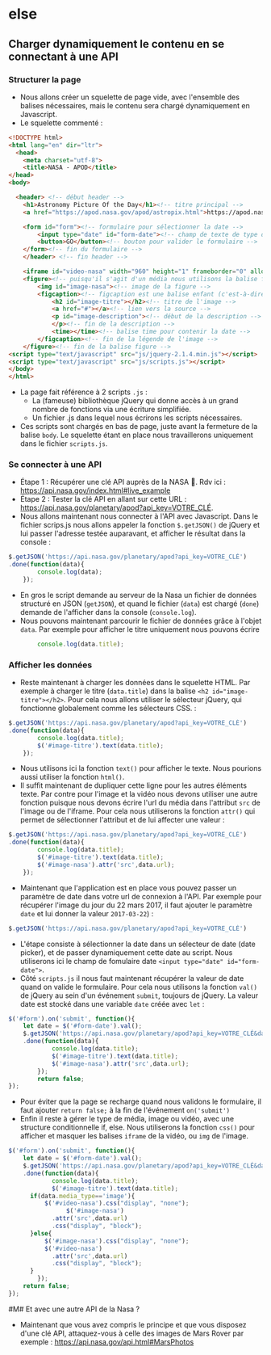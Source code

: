 # <APOD> else
## Charger dynamiquement le contenu en se connectant à une API
### Structurer la page
- Nous allons créer un squelette de page vide, avec l'ensemble des balises nécessaires, mais le contenu sera chargé dynamiquement en Javascript.
- Le squelette commenté :

```html
<!DOCTYPE html>
<html lang="en" dir="ltr">
  <head>
    <meta charset="utf-8">
    <title>NASA - APOD</title>
</head>
<body>

  <header> <!-- début header -->
    <h1>Astronomy Picture Of the Day</h1><!-- titre principal -->
    <a href="https://apod.nasa.gov/apod/astropix.html">https://apod.nasa.gov/apod/astropix.html</a><!-- lien vers le site NASA APOD avec l'attribut href -->

    <form id="form"><!-- formulaire pour sélectionner la date -->
        <input type="date" id="form-date"><!-- champ de texte de type date -->
        <button>GO</button><!-- bouton pour valider le formulaire -->
    </form><!-- fin du formulaire -->
    </header> <!-- fin header -->

    <iframe id="video-nasa" width="960" height="1" frameborder="0" allow="autoplay; encrypted-media" allowfullscreen></iframe><!-- iframe pour charger la page du player Youtube -->
    <figure><!-- puisqu'il s'agit d'un média nous utilisons la balise figure -->
        <img id="image-nasa"><!-- image de la figure -->
        <figcaption><!-- figcaption est une balise enfant (c'est-à-dire contenue par) de la balise figure -->
            <h2 id="image-titre"></h2><!-- titre de l'image -->
            <a href="#"></a><!-- lien vers la source -->
            <p id="image-description"><!-- début de la description -->
            </p><!-- fin de la description -->
            <time></time><!-- balise time pour contenir la date -->
        </figcaption><!-- fin de la légende de l'image -->
    </figure><!-- fin de la balise figure -->
<script type="text/javascript" src="js/jquery-2.1.4.min.js"></script>
<script type="text/javascript" src="js/scripts.js"></script>
</body>
</html>
```

- La page fait référence à 2 scripts `.js` :
	- La (fameuse) bibliothèque jQuery qui donne accès à un grand nombre de fonctions via une écriture simplifiée.
	- Un fichier .js dans lequel nous écrirons les scripts nécessaires.
- Ces scripts sont chargés en bas de page, juste avant la fermeture de la balise `body`. Le squelette étant en place nous travaillerons uniquement dans le fichier `scripts.js`.

### Se connecter à une API
- Étape 1 : Récupérer une clé API auprès de la NASA 🚀. Rdv ici : https://api.nasa.gov/index.html#live_example
- Étape 2 : Tester la clé API en allant sur cette URL : https://api.nasa.gov/planetary/apod?api_key=VOTRE_CLÉ.
- Nous allons maintenant nous connecter à l'API avec Javascript. Dans le fichier scrips.js nous allons appeler la fonction `$.getJSON()` de jQuery et lui passer l'adresse testée auparavant, et afficher le résultat dans la console :

```javascript
$.getJSON('https://api.nasa.gov/planetary/apod?api_key=VOTRE_CLÉ')
.done(function(data){
		console.log(data);
	});
```

- En gros le script demande au serveur de la Nasa un fichier de données structuré en JSON (`getJSON`), et quand le fichier (`data`) est chargé (`done`) demande de l'afficher dans la console (`console.log`).
- Nous pouvons maintenant parcourir le fichier de données grâce à l'objet `data`. Par exemple pour afficher le titre uniquement nous pouvons écrire

```javascript
		console.log(data.title);
```

### Afficher les données
- Reste maintenant à charger les données dans le squelette HTML. Par exemple à charger le titre (`data.title`) dans la balise `<h2 id="image-titre"></h2>`. Pour cela nous allons utiliser le sélecteur jQuery, qui fonctionne globalement comme les sélecteurs CSS. :

```javascript
$.getJSON('https://api.nasa.gov/planetary/apod?api_key=VOTRE_CLÉ')
.done(function(data){
		console.log(data.title);
		$('#image-titre').text(data.title);
	});
```

- Nous utilisons ici la fonction `text()` pour afficher le texte. Nous pourions aussi utiliser la fonction `html()`.
- Il suffit maintenant de dupliquer cette ligne pour les autres éléments texte. Par contre pour l'image et la vidéo nous devons utiliser une autre fonction puisque nous devons écrire l'url du média dans l'attribut `src` de l'image ou de l'iframe. Pour cela nous utiliserons la fonction `attr()` qui permet de sélectionner l'attribut et de lui affecter une valeur :

```javascript
$.getJSON('https://api.nasa.gov/planetary/apod?api_key=VOTRE_CLÉ')
.done(function(data){
		console.log(data.title);
		$('#image-titre').text(data.title);
		$('#image-nasa').attr('src',data.url);
	});
```

- Maintenant que l'application est en place vous pouvez passer un paramètre de date dans votre url de connexion à l'API. Par exemple pour récupérer l'image du jour du 22 mars 2017, il faut ajouter le paramètre `date` et lui donner la valeur `2017-03-22`) :

```javascript
$.getJSON('https://api.nasa.gov/planetary/apod?api_key=VOTRE_CLÉ')
```
- L'étape consiste à sélectionner la date dans un sélecteur de date (date picker), et de passer dynamiquement cette date au script. Nous utiliserons ici le champ de fomulaire date `<input type="date" id="form-date">`.
- Côté `scripts.js` il nous faut maintenant récupérer la valeur de date quand on valide le formulaire. Pour cela nous utilisons la fonction `val()` de jQuery au sein d'un événement `submit`, toujours de jQuery. La valeur date est stocké dans une variable `date` créée avec `let` :

```javascript
$('#form').on('submit', function(){
	let date = $('#form-date').val();
	$.getJSON('https://api.nasa.gov/planetary/apod?api_key=VOTRE_CLÉ&date='+date)
	.done(function(data){
			console.log(data.title);
			$('#image-titre').text(data.title);
			$('#image-nasa').attr('src',data.url);
		});
		return false;
});
```

- Pour éviter que la page se recharge quand nous validons le formulaire, il faut ajouter `return false;` à la fin de l'événement `on('submit')`
- Enfin il reste à gérer le type de média, image ou vidéo, avec une structure conditionnelle if, else. Nous utiliserons la fonction `css()` pour afficher et masquer les balises `iframe` de la vidéo, ou `img` de l'image.

```javascript
$('#form').on('submit', function(){
	let date = $('#form-date').val();
	$.getJSON('https://api.nasa.gov/planetary/apod?api_key=VOTRE_CLÉ&date='+date)
	.done(function(data){
			console.log(data.title);
			$('#image-titre').text(data.title);
      if(data.media_type=='image'){
          $('#video-nasa').css("display", "none");
			    $('#image-nasa')
            .attr('src',data.url)
            .css("display", "block");
      }else{
          $('#image-nasa').css("display", "none");
          $('#video-nasa')
            .attr('src',data.url)
            .css("display", "block");
      }
		});
    return false;
});

```

#M# Et avec une autre API de la Nasa ?
- Maintenant que vous avez compris le principe et que vous disposez d'une clé API, attaquez-vous à celle des images de Mars Rover par exemple : https://api.nasa.gov/api.html#MarsPhotos

